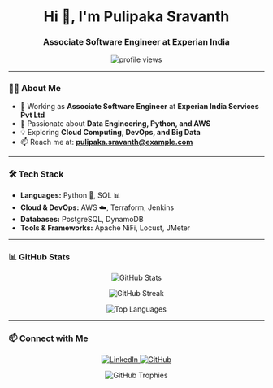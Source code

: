 <h1 align="center">Hi 👋, I'm Pulipaka Sravanth</h1>
<h3 align="center">Associate Software Engineer at Experian India</h3>


<p align="center">
  <img src="https://komarev.com/ghpvc/?username=sravanth2002&label=Profile%20Views&color=0e75b6&style=flat" alt="profile views" />
</p>

---

### 👨‍💻 About Me  
- 💼 Working as **Associate Software Engineer** at **Experian India Services Pvt Ltd**  
- 🚀 Passionate about **Data Engineering, Python, and AWS**  
- 💡 Exploring **Cloud Computing, DevOps, and Big Data**  
- 📫 Reach me at: **pulipaka.sravanth@example.com**  

---

### 🛠️ Tech Stack  
- **Languages:** Python 🐍, SQL 📊  
- **Cloud & DevOps:** AWS ☁️, Terraform, Jenkins  
- **Databases:** PostgreSQL, DynamoDB  
- **Tools & Frameworks:** Apache NiFi, Locust, JMeter  

---

### 📊 GitHub Stats  

<p align="center">
  <img src="https://github-readme-stats.vercel.app/api?username=sravanth2002&show_icons=true&theme=radical&count_private=true" alt="GitHub Stats" />
</p>

<p align="center">
  <img src="https://github-readme-streak-stats.herokuapp.com/?user=sravanth2002&theme=radical" alt="GitHub Streak" />
</p>

<p align="center">
  <img src="https://github-readme-stats.vercel.app/api/top-langs/?username=sravanth2002&layout=compact&theme=radical" alt="Top Languages" />
</p>

---

### 📫 Connect with Me  
<p align="center">
  <a href="https://www.linkedin.com/in/pulipaka-sravanth-02a3091b4">
    <img src="https://img.shields.io/badge/LinkedIn-blue?style=for-the-badge&logo=linkedin" alt="LinkedIn" />
  </a>
  <a href="https://github.com/sravanth2002">
    <img src="https://img.shields.io/badge/GitHub-%2312100E.svg?style=for-the-badge&logo=github" alt="GitHub" />
  </a>
</p>

<p align="center">
  <img src="https://github-profile-trophy.vercel.app/?username=sravanth2002&theme=radical" alt="GitHub Trophies" />
</p>
